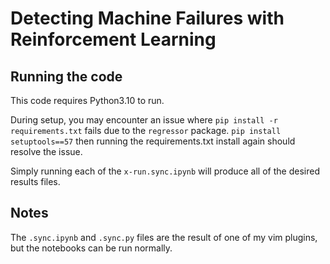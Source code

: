 # Detecting Machine Failures with Reinforcement Learning

## Running the code

This code requires Python3.10 to run.

During setup, you may encounter an issue where `pip install -r requirements.txt` fails due to
the `regressor` package. `pip install setuptools==57` then running the requirements.txt install
again should resolve the issue. 

Simply running each of the `x-run.sync.ipynb` will produce all of the desired results files.


## Notes
The `.sync.ipynb` and `.sync.py` files are the result of one of my vim plugins, but the notebooks
can be run normally.
